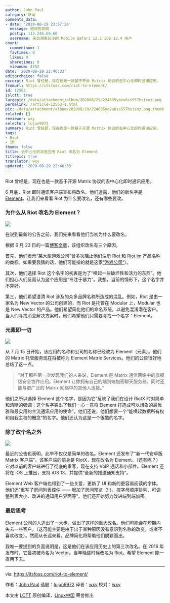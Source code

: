 ```yaml
---
author: John Paul
category: 新闻
comments_data:
- date: '2020-08-29 23:57:26'
  message: 微软附体啊
  postip: 113.246.60.60
  username: 来自湖南长沙的 Mobile Safari 12.1|iOS 12.4 用户
count:
  commentnum: 1
  favtimes: 0
  likes: 0
  sharetimes: 0
  viewnum: 4762
date: '2020-08-29 22:46:33'
editorchoice: false
excerpt: Riot 曾经是，现在也是一款基于开源 Matrix 协议的去中心化即时通讯应用。
fromurl: https://itsfoss.com/riot-to-element/
id: 12563
islctt: true
largepic: /data/attachment/album/202008/29/224635yovu6ss557hsisoz.png
permalink: /article-12563-1.html
pic: /data/attachment/album/202008/29/224635yovu6ss557hsisoz.png.thumb.jpg
related: []
reviewer: wxy
selector: lujun9972
summary: Riot 曾经是，现在也是一款基于开源 Matrix 协议的去中心化即时通讯应用。
tags:
- Riot
- IM
thumb: false
title: 去中心化的消息应用 Riot 改名为 Element
titlepic: true
translator: wxy
updated: '2020-08-29 22:46:33'
---
```


Riot 曾经是，现在也是一款基于开源 Matrix 协议的去中心化即时通讯应用。


6 月底，Riot 即时通讯客户端宣布将改名。他们透露，他们的新名字是 [Element](https://element.io/)。让我们来看看 Riot 为什么要改名，还有哪些要改。


### 为什么从 Riot 改名为 Element？


![](/data/attachment/album/202008/29/224635yovu6ss557hsisoz.png)


在说到最新的公告之前，我们先来看看他们当初为什么要改名。


根据 6 月 23 日的一篇[博客文章](https://element.io/blog/the-world-is-changing/)，该组织改名有三个原因。


首先，他们表示“某大型游戏公司”曾多次阻止他们注册 Riot 和 [Riot.im](http://Riot.im) 产品名称的商标。如果要我猜的话，他们可能指的就是这家[“游戏公司”](https://en.wikipedia.org/wiki/Riot_Games)）。


其次，他们选择 Riot 这个名字的初衷是为了“唤起一些破坏性和活力的东西”。他们担心人们反而认为这个应用是“专注于暴力”。我想，当前的情形下，这个名字并不算好。


第三，他们希望澄清 Riot 涉及的众多品牌名称所造成的混乱。例如，Riot 是由一家名为 New Vector 的公司创建的，而 Riot 是托管在 Modular 上，Modular 也是 New Vector 的产品。他们希望简化他们的命名系统，以避免混淆潜在客户。当人们寻找消息解决方案时，他们希望他们只需要寻找一个名字：Element。


### 元素即一切


![](/data/attachment/album/202008/29/224641ecvuvqs83q0wqhhc.jpg)


从 7 月 15 日开始，该应用的名称和公司的名称已经改为 Element（元素）。他们的 Matrix 托管服务现在将被称为 Element Matrix Services。他们的公告很好地总结了这一点。



> 
> “对于那些第一次发现我们的人来说，Element 是 Matrix 通信网络中的旗舰级安全协作应用。Element 让你拥有自己的端到端加密聊天服务器，同时还能与更广泛的 Matrix 网络中的其他人连接。”
> 
> 
> 


他们之所以选择 Element 这个名字，是因为它“反映了我们在设计 RiotX 时对简单和清晰的强调；这个名字突出了我们一心一意将 Element 打造成可以想象的最优雅和最实用的主流通讯应用的使命”。他们还说，他们想要一个“能唤起数据所有权和自我主权的概念”的名字。他们还认为这是一个很酷的名字。


### 除了改个名之外


![](/data/attachment/album/202008/29/224651ovu6b8dpxd833lop.jpg)


最近的公告也表明，此举不仅仅是简单的改名。Element 还发布了“新一代安卓版 Matrix 客户端”。该客户端的前身是 RiotX，现在改名为 Element。（还有呢？）它对以前的客户端进行了彻底的重写，现在支持 VoIP 通话和小部件。Element 还将在 iOS 上推出，支持 iOS 13，并提供“全新的推送通知支持”。


Element Web 客户端也得到了一些关爱，更新了 UI 和新的更容易阅读的字体。他们还“重写了房间列表控件 —— 增加了房间预览（!!）、按字母顺序排列、可调整列表大小、改进的通知用户界面等”。他们还开始努力改进端到端加密。


### 最后思考


Element 公司的人迈出了一大步，做出了这样的重大改名。他们可能会在短期内失去一些客户。（这可能主要是由于出于某种原因没有意识到名称的改变，或者不喜欢改变）。然而从长远来看，品牌简化将帮助他们脱颖而出。


我唯一要提到的负面说明是，这是他们在该应用历史上的第三次改名。在 2016 年发布时，它最初被命名为 Vector。当年晚些时候改名为 Riot。希望 Element 能一直用下去。




---


via: <https://itsfoss.com/riot-to-element/>


作者：[John Paul](https://itsfoss.com/author/john/) 选题：[lujun9972](https://github.com/lujun9972) 译者：[wxy](https://github.com/wxy) 校对：[wxy](https://github.com/wxy)


本文由 [LCTT](https://github.com/LCTT/TranslateProject) 原创编译，[Linux中国](https://linux.cn/) 荣誉推出